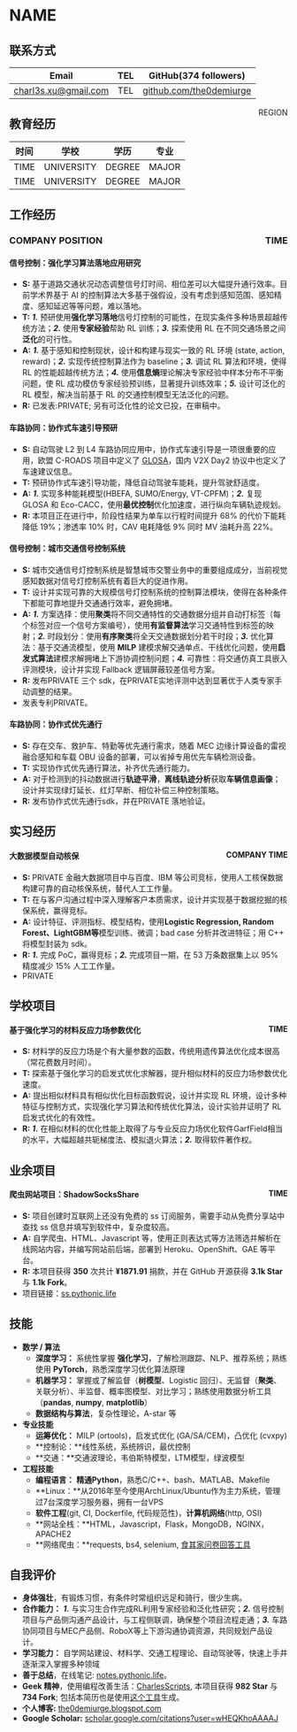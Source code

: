 # NAME

## 联系方式

| Email | TEL | GitHub(374 followers) |
| ---- | ---- | ---- |
| [charl3s.xu@gmail.com](mailto:charl3s.xu@gmail.com) | TEL | [github.com/the0demiurge](https://github.com/the0demiurge/) |

<span style="float:right;">REGION</span>

## 教育经历

| 时间 | 学校 | 学历 | 专业 |
| ---- | ---- | ---- | ---- |
| TIME | UNIVERSITY | DEGREE | MAJOR |
| TIME | UNIVERSITY | DEGREE | MAJOR |

## 工作经历

### COMPANY POSITION <span style="float:right;">TIME</span>

#### 信号控制：强化学习算法落地应用研究

- **S:** 基于道路交通状况动态调整信号灯时间、相位差可以大幅提升通行效率。目前学术界基于 AI 的控制算法大多基于强假设，没有考虑到感知范围、感知精度、感知延迟等等问题，难以落地。
- **T:** ***1.*** 预研使用**强化学习落地**信号灯控制的可能性，在现实条件多种场景超越传统方法；***2.*** 使用**专家经验**帮助 RL 训练；***3.*** 探索使用 RL 在不同交通场景之间**泛化**的可行性。
- **A:** ***1.*** 基于感知和控制现状，设计和构建与现实一致的 RL 环境 (state, action, reward)；***2.*** 实现传统控制算法作为 baseline；***3.*** 调试 RL 算法和环境，使得 RL 的性能超越传统方法；***4.*** 使用**信息熵**理论解决专家经验中样本分布不平衡问题，使 RL 成功模仿专家经验预训练，显著提升训练效率；***5.*** 设计可泛化的 RL 模型，解决当前基于 RL 的交通控制模型无法泛化的问题。
- **R:** 已发表:PRIVATE; 另有可泛化性的论文已投，在审稿中。

#### 车路协同：协作式车速引导预研

- **S:** 自动驾驶 L2 到 L4 车路协同应用中，协作式车速引导是一项很重要的应用，欧盟 C-ROADS 项目中定义了 [GLOSA](https://www.c-roads-germany.de/english/c-its-services/glosa/)，国内 V2X Day2 协议中也定义了车速建议信息。
- **T:** 预研协作式车速引导功能，降低自动驾驶车能耗，提升驾驶舒适度。
- **A:** ***1.*** 实现多种能耗模型(HBEFA, SUMO/Energy, VT-CPFM)；***2.*** 复现 GLOSA 和 Eco-CACC，使用**最优控制**优化加速度，进行纵向车辆轨迹规划。
- **R:** 本项目正在进行中，阶段性结果为单车以行程时间提升 68% 的代价下能耗降低 19%；渗透率 10% 时，CAV 电耗降低 9% 同时 MV 油耗升高 22%。

#### 信号控制：城市交通信号控制系统

- **S:** 城市交通信号灯控制系统是智慧城市交警业务中的重要组成成分，当前视觉感知数据对信号灯控制系统有着巨大的促进作用。
- **T:** 设计并实现可靠的大规模信号灯控制系统的控制算法模块，使得在各种条件下都能可靠地提升交通通行效率，避免拥堵。
- **A:** ***1.*** 方案选择：使用**聚类**将不同交通特性的交通数据分组并自动打标签（每个标签对应一个信号方案编号），使用**有监督算法**学习交通特性到标签的映射；***2.*** 时段划分：使用**有序聚类**将全天交通数据划分若干时段；***3.*** 优化算法：基于交通流模型，使用 **MILP** 建模求解交通单点、干线优化问题，使用**启发式算法**建模求解拥堵上下游协调控制问题；***4.*** 可靠性：将交通仿真工具嵌入评测模块，设计并实现 Fallback 逻辑屏蔽较差信号方案。
- **R:** 发布PRIVATE 三个 sdk，在PRIVATE实地评测中达到显著优于人类专家手动调整的结果。
- 发表专利PRIVATE。

#### 车路协同：协作式优先通行

- **S:** 存在交车、救护车、特勤等优先通行需求，随着 MEC 边缘计算设备的雷视融合感知和车载 OBU 设备的部署，可以省掉专用优先车辆检测设备。
- **T:** 实现协作式优先通行算法，补齐优先通行能力。
- **A:** 对于检测到的抖动数据进行**轨迹平滑**，**离线轨迹分析**获取**车辆信息画像**；设计并实现绿灯延长、红灯早断、相位补偿三种控制策略。
- **R:** 发布协作式优先通行sdk，并在PRIVATE 落地验证。

## 实习经历

#### 大数据模型自动核保<span style="float:right;">COMPANY TIME</span>

- **S:** PRIVATE 金融大数据项目中与百度、IBM 等公司竞标，使用人工核保数据构建可靠的自动核保系统，替代人工工作量。
- **T:** 在与客户沟通过程中深入理解客户本质需求，设计并实现基于数据挖掘的核保系统，赢得竞标。
- **A:** 设计特征、评测指标、模型结构，使用**Logistic Regression, Random Forest、LightGBM等**模型训练、微调；bad case 分析并改进特征；用 C++ 将模型封装为 sdk。
- **R:** ***1.*** 完成 PoC，赢得竞标；***2.*** 完成项目一期，在 53 万条数据集上以 95% 精度减少 15% 人工工作量。
- PRIVATE

## 学校项目

#### 基于强化学习的材料反应力场参数优化<span style="float:right;">TIME</span>

- **S:** 材料学的反应力场是个有大量参数的函数，传统用遗传算法优化成本很高（常花费数月时间）。
- **T:** 探索基于强化学习的启发式优化求解器，提升相似材料的反应力场参数优化速度。
- **A:** 提出相似材料具有相似优化目标函数假说，设计并实现 RL 环境，设计多种特征与控制方式，实现强化学习算法和传统优化算法，设计实验并证明了 RL 启发式优化的有效性。
- **R:** ***1.*** 在相似材料的优化性能上取得了与专业反应力场优化软件GarfField相当的水平，大幅超越共轭梯度法、模拟退火算法；***2.*** 取得软件著作权。

## 业余项目

#### 爬虫网站项目：ShadowSocksShare<span style="float:right;">TIME</span>

- **S:** 项目创建时互联网上还没有免费的 ss 订阅服务，需要手动从免费分享站中查找 ss 信息并填写到软件中，复杂度较高。
- **A:** 自学爬虫、HTML、Javascript 等，使用正则表达式等方法筛选并解析在线网站内容，并编写网站前后端，部署到 Heroku、OpenShift、GAE 等平台。
- **R:** 本项目获得 **350** 次共计 **¥1871.91** 捐款，并在 GitHub 开源获得 **3.1k Star** 与 **1.1k Fork**。
- 项目链接：[ss.pythonic.life](https://ss.pythonic.life)

## 技能

- **数学 / 算法**
  - **深度学习：** 系统性掌握 **强化学习**，了解检测跟踪、NLP、推荐系统；熟练使用 **PyTorch**，熟悉深度学习优化算法原理
  - **机器学习：** 掌握或了解监督（**树模型**、Logistic 回归）、无监督（**聚类**、关联分析）、半监督、概率图模型、对比学习；熟练使用数据分析工具（**pandas**, **numpy**, **matplotlib**）
  - **数据结构与算法**，复杂性理论，A-star 等
- **专业技能**
  - **运筹优化：** MILP (ortools)，启发式优化 (GA/SA/CEM)，凸优化 (cvxpy)
  - **控制论：**线性系统，系统辨识，最优控制
  - **交通：**交通波理论，韦伯斯特模型，LTM模型，绿波模型
- **工程技能**
  - **编程语言：** **精通Python**，熟悉C/C++、bash、MATLAB、Makefile
  - **Linux：**从2016年至今使用ArchLinux/Ubuntu作为主力系统，管理过7台深度学习服务器，拥有一台VPS
  - **软件工程**(git, CI, Dockerfile, 代码规范性)，**计算机网络**(http, OSI)
  - **网站全栈：**HTML，Javascript，Flask，MongoDB，NGINX，APACHE2
  - **网络爬虫：**requests, bs4, selenium, [食其家问卷回答工具](https://sukiya.dvorak.science/)

## 自我评价

- **身体强壮**，有锻炼习惯，有条件时常组织远足和骑行，很少生病。
- **合作能力：** ***1.*** 与实习生合作完成RL利用专家经验和泛化性研究；***2.*** 信号控制项目与产品侧沟通产品设计，与工程侧联调，确保整个项目流程走通；***3.*** 车路协同项目与MEC产品侧、RoboX等上下游沟通协调资源，共同规划产品设计。
- **学习能力：** 自学网站建设、材料学、交通工程理论、自动驾驶等，快速上手并逐渐深入掌握多种领域
- **善于总结**，在线笔记: [notes.pythonic.life](https://notes.pythonic.life)。
- **Geek 精神**，使用编程改善生活：[CharlesScripts](https://github.com/the0demiurge/CharlesScripts), 本项目获得 **982 Star** 与 **734 Fork**; 包括本简历也是使用[这个工具](https://notes.pythonic.life/B-Management/HumanResource/Curriculum_Vitae/)生成。
- **个人博客:** [the0demiurge.blogspot.com](https://the0demiurge.blogspot.com/)
- **Google Scholar:** [scholar.google.com/citations?user=wHEQKhoAAAAJ](https://scholar.google.com/citations?user=wHEQKhoAAAAJ)

